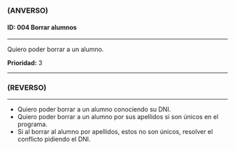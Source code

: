 ### **(ANVERSO)**

#### **ID:** 004 **Borrar alumnos**

---

Quiero poder borrar a un alumno.

**Prioridad:** 3

---

### **(REVERSO)**

---

+ Quiero poder borrar a un alumno conociendo su DNI.
+ Quiero poder borrar a un alumno por sus apellidos si son únicos en el programa.
+ Si al borrar al alumno por apellidos, estos no son únicos, resolver el conflicto pidiendo el DNI.
